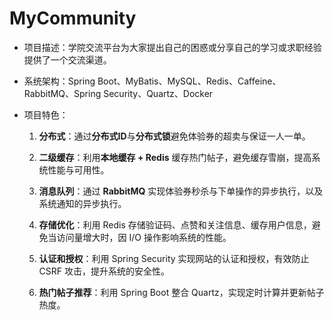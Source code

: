 # MyCommunity
-  项目描述：学院交流平台为大家提出自己的困惑或分享自己的学习或求职经验提供了一个交流渠道。
-  系统架构：Spring Boot、MyBatis、MySQL、Redis、Caffeine、RabbitMQ、Spring Security、Quartz、Docker
- 项目特色：

  1. **分布式**：通过**分布式ID**与**分布式锁**避免体验券的超卖与保证一人一单。

  2. **二级缓存**：利用**本地缓存 + Redis** 缓存热门帖子，避免缓存雪崩，提高系统性能与可用性。

  3. **消息队列**：通过 **RabbitMQ** 实现体验券秒杀与下单操作的异步执行，以及系统通知的异步执行。

  4. **存储优化**：利用 Redis 存储验证码、点赞和关注信息、缓存用户信息，避免当访问量增大时，因 I/O 操作影响系统的性能。

  5. **认证和授权**：利用 Spring Security 实现网站的认证和授权，有效防止 CSRF 攻击，提升系统的安全性。

  6. **热门帖子推荐**：利用 Spring Boot 整合 Quartz，实现定时计算并更新帖子热度。
